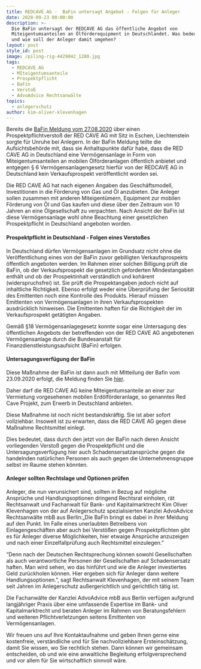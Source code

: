 ```yaml
---
title: REDCAVE AG -  BaFin untersagt Angebot - Folgen für Anleger
date: 2020-09-23 00:00:00
description: >-
  Die BaFin untersagt der REDCAVE AG das öffentliche Angebot von
  Miteigentumsanteilen an Ölförderequipment in Deutschlandet. Was bedeutet das
  und wie soll der Anleger damit umgehen?
layout: post
style_id: post
image: /piling-rig-4429042_1280.jpg
tags:
  - REDCAVE AG
  - MIteigentumsanteile
  - Prospektpflicht
  - BaFin
  - Verstoß
  - AdvoAdvice Rechtsanwälte
topics:
  - anlegerschutz
author: kim-oliver-klevenhagen
---
```


Bereits die [BaFin Meldung vom 27.08.2020](https://www.bafin.de/SharedDocs/Veroeffentlichungen/DE/Verbrauchermitteilung/weitere/2020/meldung_200827_Red_Cave_AG.html)&nbsp;über einen Prospektpflichtversto&szlig; der RED CAVE AG mit Sitz in Eschen, Liechtenstein sorgte für Unruhe bei Anlegern. In der BaFin Meldung teilte die Aufsichtsbehörde mit, dass sie Anhaltspunkte dafür habe, dass die RED CAVE AG in Deutschland eine Vermögensanlage in Form von Miteigentumsanteilen an mobilen Ölförderanlagen öffentlich anbietet und entgegen &sect; 6 Vermögensanlagengesetz hierfür von der REDCAVE AG in Deutschland kein Verkaufsprospekt veröffentlicht worden sei.

Die RED CAVE AG hat nach eigenen Angaben das Geschäftsmodell,&nbsp; Investitionen in die Förderung von Gas und Öl anzubieten. Die Anleger sollen zusammen mit anderen Miteigentümern, Equipment zur mobilen Förderung von Öl und Gas kaufen und diese über den Zeitraum von 10 Jahren an eine Ölgesellschaft zu verpachten. Nach Ansicht der BaFin ist diese Vermögensanlage wohl ohne Beachtung einer gesetzlichen Prospektpflicht in Deutschland angeboten worden.&nbsp;

#### Prospektpflicht in Deutschland - Folgen eines Versto&szlig;es

In Deutschland dürfen Vermögensanlagen im Grundsatz nicht ohne die Veröffentlichung eines von der BaFin zuvor gebilligten Verkaufsprospekts öffentlich angeboten werden. Im Rahmen einer solchen Billigung prüft die BaFin, ob der Verkaufsprospekt die gesetzlich geforderten Mindestangaben enthält und ob der Prospektinhalt verständlich und kohärent (widerspruchsfrei) ist. Sie prüft die Prospektangaben jedoch nicht auf inhaltliche Richtigkeit. Ebenso erfolgt weder eine Überprüfung der Seriosität des Emittenten noch eine Kontrolle des Produkts. Hierauf müssen Emittenten von Vermögensanlagen in ihren Verkaufsprospekten ausdrücklich hinweisen. Die Emittenten haften für die Richtigkeit der im Verkaufsprospekt getätigten Angaben.

Gemä&szlig; &sect;18 Vermögensanlagegesetz konnte sogar eine Untersagung des öffentlichen Angebots der betreffenden von der RED CAVE AG angebotenen Vermögensanlage durch die Bundesanstalt für Finanzdienstleistungsaufsicht (BaFin) erfolgen.

#### Untersagungsverfügung der BaFin

Diese Ma&szlig;nahme der BaFin ist dann auch mit MItteilung der Bafin vom 23.09.2020 erfolgt, die Meldung finden Sie [hier](https://www.bafin.de/SharedDocs/Veroeffentlichungen/DE/Verbrauchermitteilung/weitere/2020/meldung_20200923_Red_Cave.html).

Daher darf die RED CAVE AG keine Miteigentumsanteile an einer zur Vermietung vorgesehenen mobilen Erdölförderanlage, so genanntes Red Cave Projekt, zum Erwerb in Deutschland anbieten.&nbsp;

Diese Ma&szlig;nahme ist noch nicht bestandskräftig. Sie ist aber sofort vollziehbar. Insoweit ist zu erwarten, dass die RED CAVE AG gegen diese Ma&szlig;nahme Rechtsmittel einlegt.

Dies bedeutet, dass durch den jetzt von der BaFin nach deren Ansicht vorliegenden Versto&szlig; gegen die Prospektpflicht und die Untersagungsverfügung hier auch Schadensersatzansprüche gegen die handelnden natürlichen Personen als auch gegen die Unternehmensgruppe selbst im Raume stehen könnten.

#### Anleger sollten Rechtslage und Optionen prüfen

Anleger, die nun verunsichert sind, sollten in Bezug auf mögliche Ansprüche und Handlungsoptionen dringend Rechtsrat einholen, rät Rechtsanwalt und Fachanwalt für Bank- und Kapitalmarktrecht Kim Oliver Klevenhagen von der auf Anlegerschutz spezialisierten Kanzlei AdvoAdvice Rechtsanwälte mbB aus Berlin:„Die BaFin bringt es dabei in ihrer Meldung auf den Punkt. Im Falle eines unerlaubten Betreibens von Einlagengeschäften aber auch bei Verstö&szlig;en gegen Prospektpflichten gibt es für Anleger diverse Möglichkeiten, hier etwaige Ansprüche anzuzeigen und nach einer Einzelfallprüfung auch Rechtsmittel einzulegen.”

“Denn nach der Deutschen Rechtsprechung können sowohl Gesellschaften als auch verantwortliche Personen der Gesellschaften auf Schadensersatz haften. Man wird sehen, wo das hinführt und wie die Anleger investiertes Geld zurückholen können. Hier ergeben sich für Anleger dann weitere Handlungsoptionen.”, sagt Rechtsanwalt Klevenhagen, der mit seinem Team seit Jahren im Anlegerschutz au&szlig;ergerichtlich und gerichtlich tätig ist.

Die Fachanwälte der Kanzlei AdvoAdvice mbB aus Berlin verfügen aufgrund langjähriger Praxis über eine umfassende Expertise im Bank- und Kapitalmarktrecht und beraten Anleger im Rahmen von Beratungsfehlern und weiteren Pflichtverletzungen seitens Emittenten von Vermögensanlagen.&nbsp;

Wir freuen uns auf Ihre Kontaktaufnahme und geben Ihnen gerne eine kostenfreie, verständliche und für Sie nachvollziehbare Ersteinschätzung, damit Sie wissen, wo Sie rechtlich stehen. Dann können wir gemeinsam entscheiden, ob und wie eine anwaltliche Begleitung erfolgversprechend und vor allem für Sie wirtschaftlich sinnvoll wäre.
